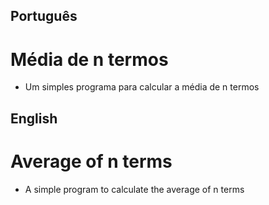 <h2>Português</h2>
<h1>Média de n termos</h1>
<ul>
  <li>Um simples programa para calcular a média de n termos
</ul>

<h2>English</h2>
<h1>Average of n terms</h1>
<ul>
  <li>A simple program to calculate the average of n terms
</ul>
